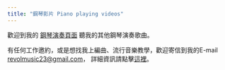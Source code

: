 ```yaml
---
title: "鋼琴影片 Piano playing videos"
---
```


歡迎到我的 [鋼琴演奏頁面](/portfolio/arrangement/piano-video) 聽我的其他鋼琴演奏歌曲。

有任何工作邀約，或是想找我上編曲、流行音樂教學，歡迎寄信到我的E-mail <revolmusic23@gmail.com>，
詳細資訊請點擊[這裡](/about)。